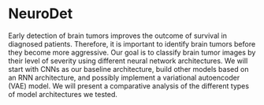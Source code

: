 # NeuroDet
Early detection of brain tumors improves the outcome of survival in diagnosed patients. Therefore, it is important to identify brain tumors before they become more aggressive. Our goal is to classify brain tumor images by their level of severity using different neural network architectures. We will start with CNNs as our baseline architecture, build other models based on an RNN architecture, and possibly implement a variational autoencoder (VAE) model. We will present a comparative analysis of the different types of model architectures we tested.
